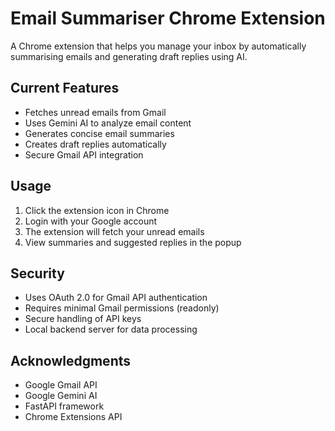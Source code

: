 # Email Summariser Chrome Extension

A Chrome extension that helps you manage your inbox by automatically summarising emails and generating draft replies using AI.

## Current Features

- Fetches unread emails from Gmail
- Uses Gemini AI to analyze email content
- Generates concise email summaries
- Creates draft replies automatically
- Secure Gmail API integration

## Usage

1. Click the extension icon in Chrome
2. Login with your Google account
3. The extension will fetch your unread emails
4. View summaries and suggested replies in the popup

## Security

- Uses OAuth 2.0 for Gmail API authentication
- Requires minimal Gmail permissions (readonly)
- Secure handling of API keys
- Local backend server for data processing

## Acknowledgments

- Google Gmail API
- Google Gemini AI
- FastAPI framework
- Chrome Extensions API
